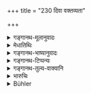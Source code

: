+++
title = "230 दिवा वक्तव्यता"

+++

<details><summary>गङ्गानथ-मूलानुवादः</summary>

Responsibility for the safe keeping during the day rests with the keeper, and during the night, with the owner, ip in his own house; if otherwise, the keeper should be responsible.—(230)
</details>

<details><summary>मेधातिथिः</summary>

**दिवा** पशूनां **योगक्षेमे** दोष उत्पन्ने "नष्टं विनष्टम्" (म्ध् ८.२३२) इत्यादिके वक्ष्यमाणे **पाले** **वक्तव्यता** कुत्सनीयता । तेन स दोषो निवोढव्यः । **रात्रौ स्वामिनो** दोष उद्बन्धनादिमृतानाम् । **तद्गृहे** स्वामिगृहे यदि पालेन प्रवेशिता भवन्ति । **अन्यथा चेत् तु** यदि रात्राव् अपि पालेन न प्रवेशिता अरण्य एव वर्तन्ते तदा पालो दोषभाक् स्यात् । एतद् उक्तं भवति । पालहस्तगता गावो यदा क्षेत्रे कस्यचित् सस्यं भक्षयन्ति केनचिद् वा हन्यन्ते तदा पालस्य । अथ पालेन समर्पितास् तदा स्वामिनः । अयोगक्षेमे **योगक्षेम**शब्दः प्रयुक्तो लक्षणया । यथान्धे चक्षुष्मान् इति ॥ ८.२३० ॥

_को ऽसौ योगक्षेमः । अतः प्रपञ्चयति ।_
</details>

<details><summary>गङ्गानथ-भाष्यानुवादः</summary>

If there arises any neglect regarding the safe keeping of the cattle, ‘*during the day*,’— such as those going to be described under 232,—‘*the responsibility*’—blame—‘*rests with the keeper*’; and he has to bear the blame

‘*During the night*,’ the blame lies with the owner,—if the animals die while tied up;—‘*if in his house*,’—if they have been safely penned in the house by the keeper.

‘*If otherwise*,’—*i.e*., if they have not been brought into the house during the night, and have been kept in the pastures,—the blame lies with the keeper.

The meaning is as follows:—During the time that the cattle are under the charge of the keeper, if they graze in the cultivated field of a man, or if they are killed,—the fault lies with the keeper; but if anything happens after they have been made over to the owner, then it lies with this latter.

As the blame is in connection with *non-safety*, the term ‘*yoga-kṣema*,’ ‘*safety*,’ should be taken as figuratively indicating its opposite; just as the epithet ‘beautiful-eyed’ is applied to a blind man.—(230)
</details>

<details><summary>गङ्गानथ-टिप्पन्यः</summary>

This verse is quoted in *Vivādaratnākara*, (p. 171) which says:—If there is anything remiss in the safety of the cows during the day, the ‘*vaktavyatā*,’ responsibility, blame, lies on the keeper; if it is at night, then on the owner;—but if the ‘*yogakṣemam*’ (which is its reading for ‘*yogakṣeme*,’ *i.e*.,) the agreement between the keeper and the owner, is ‘otherwise,’ then during the night also, the keeper is responsible.’

It is quoted in *Aparārka* (p. 772), which explains ‘*vaktavyatā*’ as fault or blame;—and in *Smṛtitattva* (p. 530), which quotes Kullūka, who explains the second half as meaning that ‘if during the night also the cattle are in charge of the keeper, then if there is any thing wrong, the blame lies on the keeper’;—and in *Vivādacintāmaṇi*, (p. 81).
</details>

<details><summary>गङ्गानथ-तुल्य-वाक्यानि</summary>

**(verses 8.229-230)  
**

See Comparative notes for [Verse 8.229].
</details>

<details><summary>भारुचिः</summary>

पर्तीतार्थः श्लोकः ॥ ८.२२९ ॥
</details>

<details><summary>Bühler</summary>

230	During the day the responsibility for the safety (of the cattle rests) on the herdsman, during the night on the owner, (provided they are) in his house; (if it be) otherwise, the herdsman will be responsible (for them also during the night).
</details>
